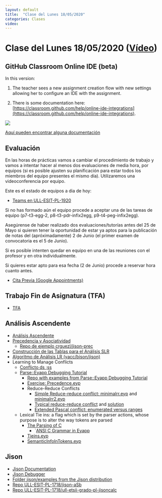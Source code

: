 ```yaml
---
layout: default
title:  "Clase del Lunes 18/05/2020"
categories: Clases
video: 
---
```


# Clase del Lunes 18/05/2020  ([Vídeo]({{page.video}}))

## GitHub Classroom Online IDE (beta)

In this version:

1. The teacher sees a new assignment creation flow with new settings allowing her to configure an IDE with the assignment.

2. There is some documentation here: [https://classroom.github.com/help/online-ide-integrations](https://classroom.github.com/help/online-ide-integrations).


![]({{site.baseurl}}/assets/images/repl-it.png)

[Aquí pueden encontrar alguna documentación](https://classroom.github.com/help/online-ide-integrations)

## Evaluación

En las horas de prácticas vamos a cambiar el procedimiento de trabajo y vamos a intentar hacer al menos dos evaluaciones de media hora,  por equipos (si es posible ajusten su planificación para estar todos los miembros del equipo presentes el mismo día). Utilizaremos una videoconferencia por equipo. 

Este es el estado de equipos a dia de hoy:

* [Teams en ULL-ESIT-PL-1920](https://github.com/orgs/ULL-ESIT-PL-1920/teams)

Si no has formado aún el equipo procede a aceptar una de las tareas de equipo (p7-t3-egg-2, p8-t3-pdr-infix2egg, p9-t4-peg-infix2egg).

Asegúrense de haber realizado dos evaluaciones/tutorías antes del 25 de Mayo si quieren tener la oportunidad de estar ya aptos para la publicación de notas del (apróximadamente) 2 de Junio (el primer examen de convocatoria es el 5 de Junio). 

Si es posible intenten quedar en equipo en una de las reuniones con el profesor y en otra individualmente.

Si quieres estar apto para esa fecha (2 de Junio) procede a reservar hora cuanto antes.

* [Cita Previa (Google Appointments)](https://campusvirtual.ull.es/ingenieriaytecnologia/mod/url/view.php?id=251450)

## Trabajo Fin de Asignatura (TFA)

* [TFA]({{site.abseurl}}/tfa)


## Análisis Ascendente

* [Análisis Ascendente]({{site.baseurl}}/tema5-analisis-ascendente/)
* [Precedencia y Asociatividad](http://crguezl.github.io/pl-html/node57.html)
    - [Repo de ejemplo crguezl/jison-prec](https://github.com/crguezl/jison-prec)
* [Construcción de las Tablas para el Análisis SLR](http://crguezl.github.io/pl-html/node49.html)
* [Algoritmo de Análisis LR (yacc/bison/jison)](http://crguezl.github.io/pl-html/node55.html)
* Learning to Manage Conflicts
    * [Conflicto ds ;ss](https://github.com/crguezl/jison-decs-sts)
    * [Parse::Eyapp Debugging Tutorial](http://search.cpan.org/~casiano/Parse-Eyapp-1.182/lib/Parse/Eyapp/debuggingtut.pod)
      * [Repo with examples from Parse::Eyapp Debugging Tutorial](https://github.com/ULL-ESIT-PL/eyapp-debugging-tutorial)
      * [Exercise: Precedence.eyp](https://github.com/ULL-ESIT-PL/eyapp-debugging-tutorial/blob/master/Precedencia.eyp)
      * Reduce-Reduce Conflicts
          * [Simple Reduce-reduce conflict: minimalrr.eyp](https://github.com/ULL-ESIT-PL/eyapp-debugging-tutorial/blob/master/minimalrr.eyp) and [minimalrr2.eyp](https://github.com/ULL-ESIT-PL/eyapp-debugging-tutorial/blob/master/minimalrr2.eyp)
          * [Typical reduce-reduce conflict](https://github.com/ULL-ESIT-PL/eyapp-debugging-tutorial/blob/f630aea789828342bfa953b852e189ad073752b4/typicalrr.eyp) and [solution](https://github.com/ULL-ESIT-PL/eyapp-debugging-tutorial/blob/f630aea789828342bfa953b852e189ad073752b4/correcttypicalrr.eyp)
          * [Extended Pascal conflict: enumerated versus ranges](https://github.com/ULL-ESIT-PL/eyapp-debugging-tutorial/blob/f630aea789828342bfa953b852e189ad073752b4/pascalenumeratedvsrange.eyp)
     * Lexical Tie ins: a flag which is set by the parser actions, whose purpose is to alter the way tokens are parsed
          * [The Parsing of C](http://search.cpan.org/~casiano/Parse-Eyapp-1.182/lib/Parse/Eyapp/debuggingtut.pod#The_Parsing_of_C)
              * `[ANSI C Grammar in Eyapp](https://github.com/ULL-ESIT-PL/eyapp-language-examples/tree/master/C)
          * [Tieins.eyp](https://github.com/ULL-ESIT-PL/eyapp-debugging-tutorial/blob/master/Tieins.eyp)
          * [SemanticInfoInTokens.eyp](https://github.com/ULL-ESIT-PL/eyapp-debugging-tutorial/blob/master/SemanticInfoInTokens.eyp)


## Jison

* [Jison Documentation](http://zaa.ch/jison/docs/)
* [Jison Debugger](https://nolanlawson.github.io/jison-debugger/)
* [Folder jison/examples from the Jison distribution](https://github.com/zaach/jison/tree/master/examples)
* [Repo ULL-ESIT-PL-1718/jison-aSb](https://github.com/ULL-ESIT-PL-1718/jison-aSb)
* [Repo ULL-ESIT-PL-1718/ull-etsii-grado-pl-jisoncalc](https://github.com/ULL-ESIT-PL-1718/ull-etsii-grado-pl-jisoncalc)
